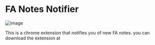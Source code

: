 # FA Notes Notifier

![image](https://image.ibb.co/gc26RF/Screen_Shot1.png)

This is a chrome extension that notifies you of new FA notes. you can download the extension at

